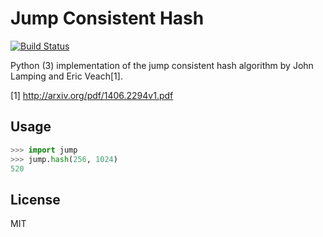 # Jump Consistent Hash

[![Build Status](https://travis-ci.org/renstrom/python-jump-consistent-hash.svg?branch=master)](https://travis-ci.org/renstrom/python-jump-consistent-hash)

Python (3) implementation of the jump consistent hash algorithm by John Lamping and Eric Veach[1].

[1] http://arxiv.org/pdf/1406.2294v1.pdf

## Usage

```python
>>> import jump
>>> jump.hash(256, 1024)
520
```

## License

MIT
